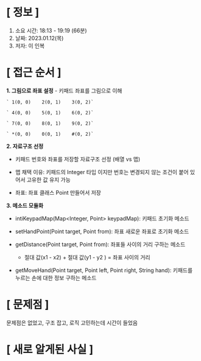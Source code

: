 # **[ 정보 ]**
1. 소요 시간: 18:13 - 19:19 (66분) 
2. 날짜: 2023.01.12(목)
3. 저자: 이 인복

# **[ 접근 순서 ]**
**1. 그림으로 좌표 설정**
     - 키패드 좌표를 그림으로 이해
    
    ` 1(0, 0)    2(0, 1)    3(0, 2)`
   
    ` 4(0, 0)    5(0, 1)    6(0, 2)`
   
    ` 7(0, 0)    8(0, 1)    9(0, 2)`
   
    ` *(0, 0)    0(0, 1)    #(0, 2)`


**2. 자료구조 선정** 
- 키패드 번호와 좌표를 저장할 자료구조 선정 (배열 vs 맵) 
  

- 맵 채택 이유: 키패드의 Integer 타입 이지만 번호는 변경되지 않는 조건이 붙어 있어서 고유한 값 유지 가능


- 좌표: 좌표 클래스 Point 만들어서 저장 


**3. 메소드 모듈화**
- intiKeypadMap(Map<Integer, Point> keypadMap): 키패드 초기화 메소드
    

- setHandPoint(Point target, Point from): 좌표 새로운 좌표로 초기화 메소드


- getDistance(Point target, Point from): 좌표들 사이의 거리 구하는 메소드
    - 절대 값(x1 - x2) + 절대 값(y1 - y2 ) = 좌표 사이의 거리


- getMoveHand(Point target, Point left, Point right, String hand): 키패드를 누르는 손에 대한 정보 구하는 메소드
    
# **[ 문제점 ]**
문제점은 없었고, 구조 잡고, 로직 고민하는데 시간이 들었음

# **[ 새로 알게된 사실 ]**
         